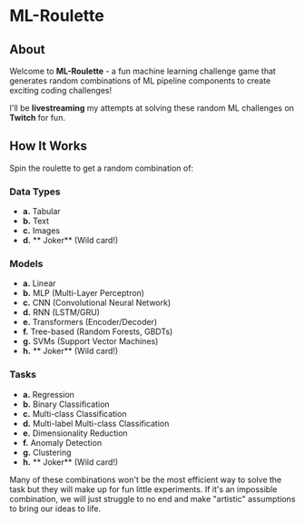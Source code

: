 # ML-Roulette

## About

Welcome to **ML-Roulette** - a fun machine learning challenge game that generates random combinations of ML pipeline components to create exciting coding challenges!


I'll be **livestreaming** my attempts at solving these random ML challenges on **Twitch** for fun.

## How It Works

Spin the roulette to get a random combination of:

### **Data Types**
- **a.** Tabular
- **b.** Text  
- **c.** Images
- **d.** ** Joker** (Wild card!)

### **Models**
- **a.** Linear
- **b.** MLP (Multi-Layer Perceptron)
- **c.** CNN (Convolutional Neural Network)
- **d.** RNN (LSTM/GRU)
- **e.** Transformers (Encoder/Decoder)
- **f.** Tree-based (Random Forests, GBDTs)
- **g.** SVMs (Support Vector Machines)
- **h.** ** Joker** (Wild card!)

### **Tasks**
- **a.** Regression
- **b.** Binary Classification
- **c.** Multi-class Classification
- **d.** Multi-label Multi-class Classification
- **e.** Dimensionality Reduction
- **f.** Anomaly Detection
- **g.** Clustering
- **h.** ** Joker** (Wild card!)

Many of these combinations won't be the most efficient way to solve the task but they will make up for fun little experiments. If it's an impossible combination, we will just struggle to no end and make "artistic" assumptions to bring our ideas to life.